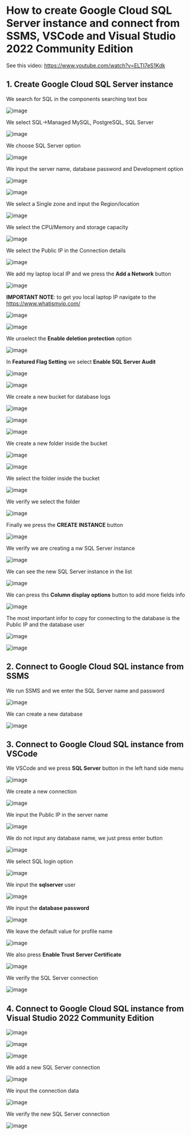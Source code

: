 # How to create Google Cloud SQL Server instance and connect from SSMS, VSCode and Visual Studio 2022 Community Edition

See this video: https://www.youtube.com/watch?v=ELTI7eS1Kdk

## 1. Create Google Cloud SQL Server instance

We search for SQL in the components searching text box

![image](https://github.com/luiscoco/GoogleCloud_Sample12-Create-a-SQL-Server-instance/assets/32194879/79bf55c7-2e5f-442c-bb02-737c2f40fdf4)

We select SQL->Managed MySQL, PostgreSQL, SQL Server

![image](https://github.com/luiscoco/GoogleCloud_Sample12-Create-a-SQL-Server-instance/assets/32194879/69ce9231-9779-49fe-9d7d-a6372c306ea8)

We choose SQL Server option

![image](https://github.com/luiscoco/GoogleCloud_Sample12-Create-a-SQL-Server-instance/assets/32194879/3bf57378-9791-48f1-9256-7a7e62dfa75b)

We input the server name, database password and Development option

![image](https://github.com/luiscoco/GoogleCloud_Sample12-Create-a-SQL-Server-instance/assets/32194879/d5ecb9ae-ba5f-4db4-a56c-3ff1e189a6d1)

![image](https://github.com/luiscoco/GoogleCloud_Sample12-Create-a-SQL-Server-instance/assets/32194879/a1cbb7a0-e788-4867-8797-ea44a4121dd9)

We select a Single zone and input the Region/location

![image](https://github.com/luiscoco/GoogleCloud_Sample12-Create-a-SQL-Server-instance/assets/32194879/2480cb8b-6b60-4e54-b1ee-4df132c83b68)

We select the CPU/Memory and storage capacity

![image](https://github.com/luiscoco/GoogleCloud_Sample12-Create-a-SQL-Server-instance/assets/32194879/0152843b-d15d-42ad-9e17-8f9d6cfe050c)

We select the Public IP in the Connection details

![image](https://github.com/luiscoco/GoogleCloud_Sample12-Create-a-SQL-Server-instance/assets/32194879/2b01ea0e-20ff-4726-b8ec-65fec05ac293)

We add my laptop local IP and we press the **Add a Network** button

![image](https://github.com/luiscoco/GoogleCloud_Sample12-Create-a-SQL-Server-instance/assets/32194879/798b44e2-d445-4529-9d4f-7d437d3617c4)

**IMPORTANT NOTE**: to get you local laptop IP navigate to the https://www.whatismyip.com/

![image](https://github.com/luiscoco/GoogleCloud_Sample12-Create-a-SQL-Server-instance/assets/32194879/05067c8b-37e4-4bb3-b8cf-88d9fe055467)

![image](https://github.com/luiscoco/GoogleCloud_Sample12-Create-a-SQL-Server-instance/assets/32194879/987751e5-5631-4584-ab0a-b52bf42726c6)

We unselect the **Enable deletion protection** option

![image](https://github.com/luiscoco/GoogleCloud_Sample12-Create-a-SQL-Server-instance/assets/32194879/bae2d197-618d-48b6-a0b5-825a546a4ab8)

In **Featured Flag Setting** we select **Enable SQL Server Audit**

![image](https://github.com/luiscoco/GoogleCloud_Sample12-Create-a-SQL-Server-instance/assets/32194879/89571a0d-c2a4-476e-bec1-16d7b9358cc8)

![image](https://github.com/luiscoco/GoogleCloud_Sample12-Create-a-SQL-Server-instance/assets/32194879/9b6ae0fc-8a52-45d5-b1e8-5f73845e86e9)

We create a new bucket for database logs

![image](https://github.com/luiscoco/GoogleCloud_Sample12-Create-a-SQL-Server-instance/assets/32194879/775d7368-277a-4eb1-a2fa-589519d5e9a2)

![image](https://github.com/luiscoco/GoogleCloud_Sample12-Create-a-SQL-Server-instance/assets/32194879/3ac56b13-ee33-4c02-ad5b-6e9c696714e4)

![image](https://github.com/luiscoco/GoogleCloud_Sample12-Create-a-SQL-Server-instance/assets/32194879/b15e6a6c-fe0e-429c-b381-5ad0acfec123)

We create a new folder inside the bucket

![image](https://github.com/luiscoco/GoogleCloud_Sample12-Create-a-SQL-Server-instance/assets/32194879/b11f8c10-5eda-4c6f-b5c6-32c7e7a51021)

![image](https://github.com/luiscoco/GoogleCloud_Sample12-Create-a-SQL-Server-instance/assets/32194879/93ec0439-955a-478f-b8e0-14b1224992a5)

We select the folder inside the bucket

![image](https://github.com/luiscoco/GoogleCloud_Sample12-Create-a-SQL-Server-instance/assets/32194879/86d09063-2e03-4c43-8a11-afaec34e4ada)

We verify we select the folder

![image](https://github.com/luiscoco/GoogleCloud_Sample12-Create-a-SQL-Server-instance/assets/32194879/41715cbf-e548-4928-8c38-8c83e0eb1157)

Finally we press the **CREATE INSTANCE** button

![image](https://github.com/luiscoco/GoogleCloud_Sample12-Create-a-SQL-Server-instance/assets/32194879/3344a8ac-8397-4f32-bd6e-2c46af0b40af)

We verify we are creating a nw SQL Server instance

![image](https://github.com/luiscoco/GoogleCloud_Sample12-Create-a-SQL-Server-instance/assets/32194879/3fba46ef-3dfc-4975-8a31-632b5a326143)

We can see the new SQL Server instance in the list

![image](https://github.com/luiscoco/GoogleCloud_Sample12-Create-a-SQL-Server-instance/assets/32194879/52c79a80-2192-4fa7-8789-d5d1b0c99e12)

We can press ths **Column display options** button to add more fields info

![image](https://github.com/luiscoco/GoogleCloud_Sample12-Create-a-SQL-Server-instance/assets/32194879/0ad4cb7c-33f3-4272-b605-220bacf15d66)

The most important infor to copy for connecting to the database is the Public IP and the database user

![image](https://github.com/luiscoco/GoogleCloud_Sample12-Create-a-SQL-Server-instance/assets/32194879/c6a3dd11-c5b2-4df0-b377-aedba845617d)

![image](https://github.com/luiscoco/GoogleCloud_Sample12-Create-a-SQL-Server-instance/assets/32194879/8e10ed5f-981f-4d3c-978a-150b100d434a)

## 2. Connect to Google Cloud SQL instance from SSMS

We run SSMS and we enter the SQL Server name and password

![image](https://github.com/luiscoco/GoogleCloud_Sample12-Create-a-SQL-Server-instance/assets/32194879/6c10be5b-a6f0-4fe4-ab45-257b72b62b2b)

We can create a new database

![image](https://github.com/luiscoco/GoogleCloud_Sample12-Create-a-SQL-Server-instance/assets/32194879/4a48196a-e80e-4b09-a03f-a80d5fc4a395)

## 3. Connect to Google Cloud SQL instance from VSCode

We VSCode and we press **SQL Server** button in the left hand side menu 

![image](https://github.com/luiscoco/GoogleCloud_Sample12-Create-a-SQL-Server-instance/assets/32194879/2f2b04a3-ae62-42bc-b591-aee6a40a024c)

We create a new connection

![image](https://github.com/luiscoco/GoogleCloud_Sample12-Create-a-SQL-Server-instance/assets/32194879/bc230512-04fe-41ec-b7db-c90800611b3d)

We input the Public IP in the server name

![image](https://github.com/luiscoco/GoogleCloud_Sample12-Create-a-SQL-Server-instance/assets/32194879/8cfcb0a6-1415-406b-a00c-1d36a40a1160)

We do not input any database name, we just press enter button

![image](https://github.com/luiscoco/GoogleCloud_Sample12-Create-a-SQL-Server-instance/assets/32194879/a7602b6a-e55c-48c4-9327-c9c12726b690)

We select SQL login option

![image](https://github.com/luiscoco/GoogleCloud_Sample12-Create-a-SQL-Server-instance/assets/32194879/548f474d-2f69-4649-9420-7fe52c947612)

We input the **sqlserver** user

![image](https://github.com/luiscoco/GoogleCloud_Sample12-Create-a-SQL-Server-instance/assets/32194879/2490d49c-7879-4dca-9e89-d78caae333ac)

We input the **database password**

![image](https://github.com/luiscoco/GoogleCloud_Sample12-Create-a-SQL-Server-instance/assets/32194879/64f2b6f6-b633-40f7-b6ee-656660307d1f)

We leave the default value for profile name

![image](https://github.com/luiscoco/GoogleCloud_Sample12-Create-a-SQL-Server-instance/assets/32194879/f74c48bc-c1fa-4193-aade-c127033de24d)

We also press **Enable Trust Server Certificate**

![image](https://github.com/luiscoco/GoogleCloud_Sample12-Create-a-SQL-Server-instance/assets/32194879/2d0b90ab-1de0-400c-8aa3-9bf104ce98d9)

We verify the SQL Server connection

![image](https://github.com/luiscoco/GoogleCloud_Sample12-Create-a-SQL-Server-instance/assets/32194879/67c42a06-0ab3-41c1-8d84-a7fb1d3773cd)

## 4. Connect to Google Cloud SQL instance from Visual Studio 2022 Community Edition

![image](https://github.com/luiscoco/GoogleCloud_Sample12-Create-a-SQL-Server-instance/assets/32194879/d1dbb1cf-5d4b-4578-abd1-389728e8d81c)

![image](https://github.com/luiscoco/GoogleCloud_Sample12-Create-a-SQL-Server-instance/assets/32194879/dfe6dc07-a349-4efd-8afc-a16043f24cd6)

![image](https://github.com/luiscoco/GoogleCloud_Sample12-Create-a-SQL-Server-instance/assets/32194879/63944228-68ec-4e16-80a2-1f22e062815a)

We add a new SQL Server connection

![image](https://github.com/luiscoco/GoogleCloud_Sample12-Create-a-SQL-Server-instance/assets/32194879/385892da-aa93-4395-a80c-0fd364a1f652)

We input the connection data

![image](https://github.com/luiscoco/GoogleCloud_Sample12-Create-a-SQL-Server-instance/assets/32194879/812d5ba4-ac5a-45d8-9a34-56016685aedf)

We verify the new SQL Server connection

![image](https://github.com/luiscoco/GoogleCloud_Sample12-Create-a-SQL-Server-instance/assets/32194879/038f72a0-57c6-405f-b936-e06aaa1bf4a7)


